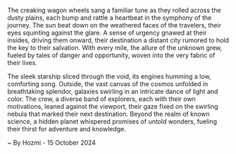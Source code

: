
The creaking wagon wheels sang a familiar tune as they rolled across the dusty plains, each bump and rattle a heartbeat in the symphony of the journey. The sun beat down on the weathered faces of the travelers, their eyes squinting against the glare.  A sense of urgency gnawed at their insides, driving them onward, their destination a distant city rumored to hold the key to their salvation. With every mile, the allure of the unknown grew, fueled by tales of danger and opportunity, woven into the very fabric of their lives. 

The sleek starship sliced through the void, its engines humming a low, comforting song. Outside, the vast canvas of the cosmos unfolded in breathtaking splendor, galaxies swirling in an intricate dance of light and color. The crew, a diverse band of explorers, each with their own motivations, leaned against the viewport, their gaze fixed on the swirling nebula that marked their next destination. Beyond the realm of known science, a hidden planet whispered promises of untold wonders, fueling their thirst for adventure and knowledge. 

~ By Hozmi - 15 October 2024
